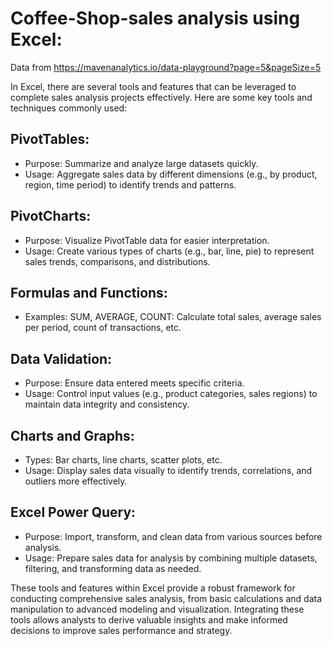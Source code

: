 # Coffee-Shop-sales analysis using Excel:
  Data from https://mavenanalytics.io/data-playground?page=5&pageSize=5

  In Excel, there are several tools and features that can be leveraged to complete sales analysis projects effectively. Here are some key tools and techniques commonly used:

## PivotTables:

- Purpose: Summarize and analyze large datasets quickly.
- Usage: Aggregate sales data by different dimensions (e.g., by product, region, time period) to identify trends and patterns.
## PivotCharts:

- Purpose: Visualize PivotTable data for easier interpretation.
- Usage: Create various types of charts (e.g., bar, line, pie) to represent sales trends, comparisons, and distributions.
## Formulas and Functions:

- Examples: SUM, AVERAGE, COUNT: Calculate total sales, average sales per period, count of transactions, etc.

## Data Validation:

- Purpose: Ensure data entered meets specific criteria.
- Usage: Control input values (e.g., product categories, sales regions) to maintain data integrity and consistency.

## Charts and Graphs:

- Types: Bar charts, line charts, scatter plots, etc.
- Usage: Display sales data visually to identify trends, correlations, and outliers more effectively.

## Excel Power Query:

- Purpose: Import, transform, and clean data from various sources before analysis.
- Usage: Prepare sales data for analysis by combining multiple datasets, filtering, and transforming data as needed.


 These tools and features within Excel provide a robust framework for conducting comprehensive sales analysis, from basic calculations and data manipulation to advanced modeling and visualization. Integrating these tools allows analysts to derive valuable insights and make informed decisions to improve sales performance and strategy.
